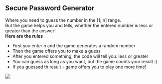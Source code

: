 ## Secure Password Generator
Where you need to guess the number in the [1; n] range.</br>But the game helps you and tells, whether the entered number is less or greater than the answer!</br>
**Here are the rules**
- First you enter *n* and the game generates a random number
- Then the game offers you to make a guess
- After you entered something, the code will tell you: less or greater
- You can guess as long as you want, but the game counts your result :)
- If you guessed th result - game offers you to play one more time!
<img src="https://media.giphy.com/media/SU9T1FjdrFcyJj9ThM/giphy.gif">
